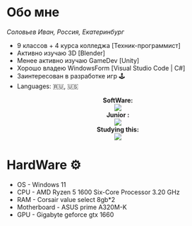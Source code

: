 <!-- About Me -->

# Обо мне

<i>Соловьев Иван, Россия, Екатеринбург</i>

- 9 классов + 4 курса колледжа [Техник-программист]
- Активно изучаю 3D [Blender]
- Менее активно изучаю GameDev [Unity]
- Хорошо владею WindowsForm [Visual Studio Code | C#]
- Заинтересован в разработке игр 🕹
- Languages: 🇷🇺, 🇺🇸

<!-- Skills -->

<p align="center">
    <b>SoftWare:</b><br>
        <img src="https://skillicons.dev/icons?i=blender,visualstudio,vscode,ps,unity" />
    <br>
    <b>Junior :</b><br>
        <img src="https://skillicons.dev/icons?i=cs,godot" />
    <br>
    <b>Studying this:</b><br>
        <img src="https://skillicons.dev/icons?i=py,unreal" />
    <br>
</p>

<!-- HardWare -->

# HardWare ⚙️

- OS - Windows 11
- CPU - AMD Ryzen 5 1600 Six-Core Processor 3.20 GHz
- RAM - Corsair value select 8gb*2
- Motherboard - ASUS prime A320M-K
- GPU - Gigabyte geforce gtx 1660
